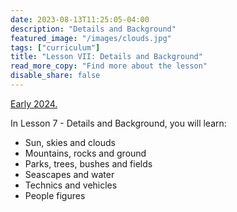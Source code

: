 ```yaml
---
date: 2023-08-13T11:25:05-04:00
description: "Details and Background"
featured_image: "/images/clouds.jpg"
tags: ["curriculum"]
title: "Lesson VII: Details and Background"
read_more_copy: "Find more about the lesson"
disable_share: false
---
```

[Early 2024.](https://www.udemy.com/course/digital-painting-basics-in-adobe-photoshop/?couponCode=SUPERPRICE2000)

In Lesson 7 - Details and Background, you will learn:

- Sun, skies and clouds
- Mountains, rocks and ground
- Parks, trees, bushes and fields
- Seascapes and water
- Technics and vehicles
- People figures